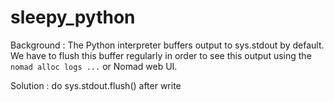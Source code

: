 # sleepy_python

Background : The Python interpreter buffers output to sys.stdout by default. We have to flush this buffer regularly in order to see this output using the `nomad alloc logs ...` or Nomad web UI.

Solution : do sys.stdout.flush() after write
